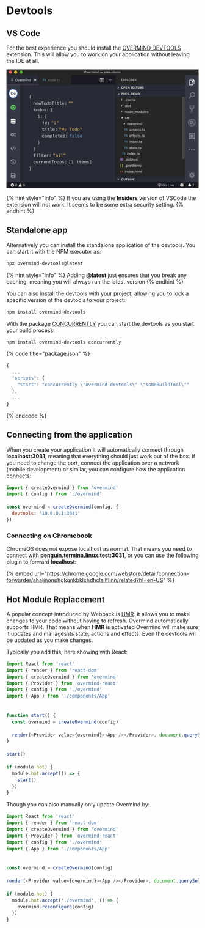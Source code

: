 # Devtools

## VS Code

For the best experience you should install the [OVERMIND DEVTOOLS](https://marketplace.visualstudio.com/items?itemName=christianalfoni.overmind-devtools-vscode) extension. This will allow you to work on your application without leaving the IDE at all.

![](../.gitbook/assets/amazing_devtools.png)

{% hint style="info" %}
If you are using the **Insiders** version of VSCode the extension will not work. It seems to be some extra security setting.
{% endhint %}

## Standalone app

Alternatively you can install the standalone application of the devtools. You can start it with the NPM executor as:

```javascript
npx overmind-devtools@latest
```

{% hint style="info" %}
Adding **@latest** just ensures that you break any caching, meaning you will always run the latest version
{% endhint %}

You can also install the devtools with your project, allowing you to lock a specific version of the devtools to your project:

```javascript
npm install overmind-devtools
```

With the package [CONCURRENTLY](https://www.npmjs.com/package/concurrently) you can start the devtools as you start your build process:

```text
npm install overmind-devtools concurrently
```

{% code title="package.json" %}
```javascript
{
  ...
  "scripts": {
    "start": "concurrently \"overmind-devtools\" \"someBuildTool\""
  },
  ...
}
```
{% endcode %}

## Connecting from the application

When you create your application it will automatically connect through **localhost:3031**, meaning that everything should just work out of the box. If you need to change the port, connect the application over a network \(mobile development\) or similar, you can configure how the application connects:

```javascript
import { createOvermind } from 'overmind'
import { config } from './overmind'

const overmind = createOvermind(config, {
  devtools: '10.0.0.1:3031'
})
```

### Connecting on Chromebook

ChromeOS does not expose localhost as normal. That means you need to connect with **penguin.termina.linux.test:3031**, or you can use the following plugin to forward **localhost:**

{% embed url="https://chrome.google.com/webstore/detail/connection-forwarder/ahaijnonphgkgnkbklchdhclailflinn/related?hl=en-US" %}

## Hot Module Replacement

A popular concept introduced by Webpack is [HMR](https://webpack.js.org/concepts/hot-module-replacement/). It allows you to make changes to your code without having to refresh. Overmind automatically supports HMR. That means when **HMR** is activated Overmind will make sure it updates and manages its state, actions and effects. Even the devtools will be updated as you make changes.

Typically you add this, here showing with React:

```typescript
import React from 'react'
import { render } from 'react-dom'
import { createOvermind } from 'overmind'
import { Provider } from 'overmind-react'
import { config } from './overmind'
import { App } from './components/App'


function start() {
  const overmind = createOvermind(config)

  render(<Provider value={overmind}><App /></Provider>, document.querySelector('#app'))
}

start()

if (module.hot) {
  module.hot.accept(() => {
    start()
  })
}
```

Though you can also manually only update Overmind by:

```typescript
import React from 'react'
import { render } from 'react-dom'
import { createOvermind } from 'overmind'
import { Provider } from 'overmind-react'
import { config } from './overmind'
import { App } from './components/App'


const overmind = createOvermind(config)

render(<Provider value={overmind}><App /></Provider>, document.querySelector('#app'))

if (module.hot) {
  module.hot.accept('./overmind', () => {
    overmind.reconfigure(config)
  })
}
```

